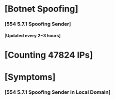# [Botnet Spoofing]
### [554 5.7.1 Spoofing Sender]
#### [Updated every 2~3 hours]

# [Counting 47824 IPs]

# [Symptoms] 
###   [554 5.7.1 Spoofing Sender in Local Domain]
